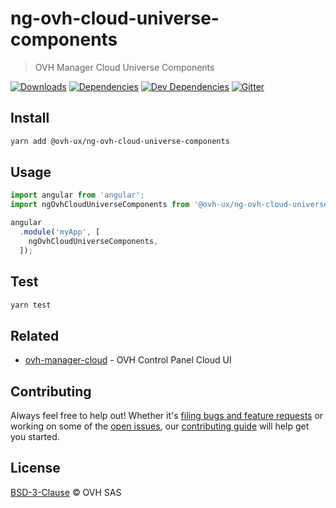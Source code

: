 # ng-ovh-cloud-universe-components

> OVH Manager Cloud Universe Components

[![Downloads](https://badgen.net/npm/dt/@ovh-ux/ng-ovh-cloud-universe-components)](https://npmjs.com/package/@ovh-ux/ng-ovh-cloud-universe-components) [![Dependencies](https://badgen.net/david/dep/ovh-ux/manager/packages/manager/modules/cloud-universe-components)](https://npmjs.com/package/@ovh-ux/ng-ovh-cloud-universe-components?activeTab=dependencies) [![Dev Dependencies](https://badgen.net/david/dev/ovh-ux/manager/packages/manager/modules/cloud-universe-components)](https://npmjs.com/package/@ovh-ux/ng-ovh-cloud-universe-components?activeTab=dependencies) [![Gitter](https://badgen.net/badge/gitter/ovh-ux/blue?icon=gitter)](https://gitter.im/ovh/ux)

## Install

```sh
yarn add @ovh-ux/ng-ovh-cloud-universe-components
```
## Usage

```js
import angular from 'angular';
import ngOvhCloudUniverseComponents from '@ovh-ux/ng-ovh-cloud-universe-components';

angular
  .module('myApp', [
    ngOvhCloudUniverseComponents,
  ]);
```

## Test

```sh
yarn test
```

## Related

* [ovh-manager-cloud](https://github.com/ovh-ux/ovh-manager-cloud) - OVH Control Panel Cloud UI

## Contributing

Always feel free to help out! Whether it's [filing bugs and feature requests](https://github.com/ovh-ux/manager/issues/new) or working on some of the [open issues](https://github.com/ovh-ux/manager/issues), our [contributing guide](CONTRIBUTING.md) will help get you started.

## License

[BSD-3-Clause](LICENSE) © OVH SAS
